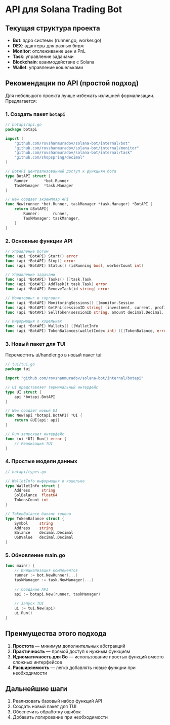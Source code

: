 # API для Solana Trading Bot

## Текущая структура проекта

- **Bot**: ядро системы (runner.go, worker.go)
- **DEX**: адаптеры для разных бирж
- **Monitor**: отслеживание цен и PnL
- **Task**: управление задачами
- **Blockchain**: взаимодействие с Solana
- **Wallet**: управление кошельками

## Рекомендации по API (простой подход)

Для небольшого проекта лучше избежать излишней формализации. Предлагается:

### 1. Создать пакет `botapi`

```go
// botapi/api.go
package botapi

import (
    "github.com/rovshanmuradov/solana-bot/internal/bot"
    "github.com/rovshanmuradov/solana-bot/internal/monitor"
    "github.com/rovshanmuradov/solana-bot/internal/task"
    "github.com/shopspring/decimal"
)

// BotAPI централизованный доступ к функциям бота
type BotAPI struct {
    Runner       *bot.Runner
    TaskManager  *task.Manager
}

// New создает экземпляр API
func New(runner *bot.Runner, taskManager *task.Manager) *BotAPI {
    return &BotAPI{
        Runner:      runner,
        TaskManager: taskManager,
    }
}
```

### 2. Основные функции API

```go
// Управление ботом
func (api *BotAPI) Start() error
func (api *BotAPI) Stop() error
func (api *BotAPI) Status() (isRunning bool, workerCount int)

// Управление задачами
func (api *BotAPI) Tasks() []task.Task
func (api *BotAPI) AddTask(t task.Task) error
func (api *BotAPI) RemoveTask(id string) error

// Мониторинг и торговля
func (api *BotAPI) MonitoringSessions() []monitor.Session
func (api *BotAPI) GetPnL(sessionID string) (investment, current, profit decimal.Decimal, profitPercent float64, err error)
func (api *BotAPI) SellToken(sessionID string, amount decimal.Decimal, slippage float64) (txID string, err error)

// Информация о кошельках
func (api *BotAPI) Wallets() []WalletInfo
func (api *BotAPI) TokenBalances(walletIndex int) ([]TokenBalance, error)
```

### 3. Новый пакет для TUI

Переместить ui/handler.go в новый пакет tui:

```go
// tui/tui.go
package tui

import "github.com/rovshanmuradov/solana-bot/internal/botapi"

// UI представляет терминальный интерфейс
type UI struct {
    api *botapi.BotAPI
}

// New создает новый UI
func New(api *botapi.BotAPI) *UI {
    return &UI{api: api}
}

// Run запускает интерфейс
func (ui *UI) Run() error {
    // Реализация TUI
}
```

### 4. Простые модели данных

```go
// botapi/types.go

// WalletInfo информация о кошельке
type WalletInfo struct {
    Address     string
    SolBalance  float64
    TokensCount int
}

// TokenBalance баланс токена
type TokenBalance struct {
    Symbol     string
    Address    string
    Balance    decimal.Decimal
    USDValue   decimal.Decimal
}
```

### 5. Обновление main.go

```go
func main() {
    // Инициализация компонентов
    runner := bot.NewRunner(...)
    taskManager := task.NewManager(...)
    
    // Создание API
    api := botapi.New(runner, taskManager)
    
    // Запуск TUI
    ui := tui.New(api)
    ui.Run()
}
```

## Преимущества этого подхода

1. **Простота** — минимум дополнительных абстракций
2. **Практичность** — прямой доступ к нужным функциям
3. **Идиоматичность для Go** — использование простых функций вместо сложных интерфейсов
4. **Расширяемость** — легко добавлять новые функции при необходимости

## Дальнейшие шаги

1. Реализовать базовый набор функций API
2. Создать новый пакет для TUI
3. Обеспечить обработку ошибок
4. Добавить логирование при необходимости